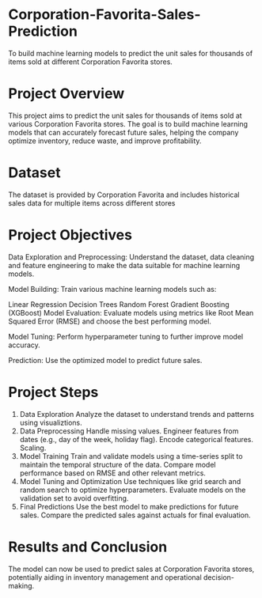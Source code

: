 # Corporation-Favorita-Sales-Prediction
To build machine learning models to predict the unit sales for thousands of items sold at different Corporation Favorita stores.

# Project Overview
This project aims to predict the unit sales for thousands of items sold at various Corporation Favorita stores. The goal is to build machine learning models that can accurately forecast future sales, helping the company optimize inventory, reduce waste, and improve profitability.

# Dataset
The dataset is provided by Corporation Favorita and includes historical sales data for multiple items across different stores

# Project Objectives
Data Exploration and Preprocessing: Understand the dataset, data cleaning and feature engineering to make the data suitable for machine learning models.

Model Building: Train various machine learning models such as:

Linear Regression
Decision Trees
Random Forest
Gradient Boosting (XGBoost)
Model Evaluation: Evaluate models using metrics like Root Mean Squared Error (RMSE) and choose the best performing model.

Model Tuning: Perform hyperparameter tuning to further improve model accuracy.

Prediction: Use the optimized model to predict future sales.

# Project Steps
1. Data Exploration
Analyze the dataset to understand trends and patterns using visualiztions.
2. Data Preprocessing
Handle missing values.
Engineer features from dates (e.g., day of the week, holiday flag).
Encode categorical features.
Scaling.
3. Model Training
Train and validate models using a time-series split to maintain the temporal structure of the data.
Compare model performance based on RMSE and other relevant metrics.
4. Model Tuning and Optimization
Use techniques like grid search and random search to optimize hyperparameters.
Evaluate models on the validation set to avoid overfitting.
5. Final Predictions
Use the best model to make predictions for future sales.
Compare the predicted sales against actuals for final evaluation.

# Results and Conclusion
The model can now be used to predict sales at Corporation Favorita stores, potentially aiding in inventory management and operational decision-making.
